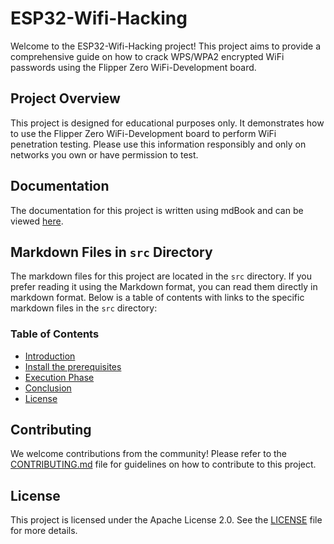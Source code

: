 # ESP32-Wifi-Hacking

Welcome to the ESP32-Wifi-Hacking project! This project aims to provide a comprehensive guide on how to crack WPS/WPA2 encrypted WiFi passwords using the Flipper Zero WiFi-Development board.

## Project Overview

This project is designed for educational purposes only. It demonstrates how to use the Flipper Zero WiFi-Development board to perform WiFi penetration testing. Please use this information responsibly and only on networks you own or have permission to test.

## Documentation

The documentation for this project is written using mdBook and can be viewed [here](https://stepsisstuck.github.io/ESP32-Wifi-Hacking/).

## Markdown Files in `src` Directory

The markdown files for this project are located in the `src` directory. If you prefer reading it using the Markdown format, you can read them directly in markdown format. Below is a table of contents with links to the specific markdown files in the `src` directory:

### Table of Contents

- [Introduction](src/README.md)
- [Install the prerequisites](src/Guide/prerequisites.md)
- [Execution Phase](src/Guide/Execution.md)
- [Conclusion](src/Guide/Conclusion.md)
- [License](src/LICENSE)

## Contributing

We welcome contributions from the community! Please refer to the [CONTRIBUTING.md](CONTRIBUTING.md) file for guidelines on how to contribute to this project.

## License

This project is licensed under the Apache License 2.0. See the [LICENSE](LICENSE) file for more details.
